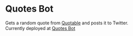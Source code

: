 # Quotes Bot
Gets a random quote from [Quotable](https://quotable.io) and posts it to Twitter.  
Currently deployed at [Quotes Bot](https://twitter.com/quotes_bot_)

